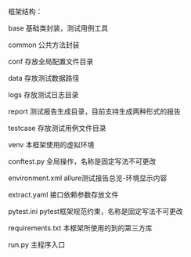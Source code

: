 框架结构：

base 基础类封装，测试用例工具

common 公共方法封装

conf 存放全局配置文件目录

data 存放测试数据路径

logs 存放测试日志目录

report 测试报告生成目录，目前支持生成两种形式的报告

testcase 存放测试用例文件目录

venv 本框架使用的虚拟环境

conftest.py 全局操作，名称是固定写法不可更改

environment.xml allure测试报告总览-环境显示内容

extract.yaml 接口依赖参数存放文件

pytest.ini pytest框架规范约束，名称是固定写法不可更改

requirements.txt 本框架所使用的到的第三方库

run.py 主程序入口
